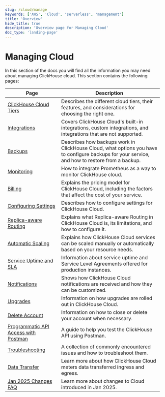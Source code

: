 ```yaml
---
slug: /cloud/manage
keywords: ['AWS', 'Cloud', 'serverless', 'management']
title: 'Overview'
hide_title: true
description: 'Overview page for Managing Cloud'
doc_type: 'landing-page'
---
```


# Managing Cloud 

In this section of the docs you will find all the information you may need about managing ClickHouse cloud. This section contains the following pages:

| Page                                                                  | Description                                                                                                                                    |
|-----------------------------------------------------------------------|------------------------------------------------------------------------------------------------------------------------------------------------|
| [ClickHouse Cloud Tiers](/cloud/manage/cloud-tiers)           | Describes the different cloud tiers, their features, and considerations for choosing the right one.                                            |
| [Integrations](/manage/integrations)                          | Covers ClickHouse Cloud's built-in integrations, custom integrations, and integrations that are not supported.                                 |
| [Backups](/cloud/manage/backups)                              | Describes how backups work in ClickHouse Cloud, what options you have to configure backups for your service, and how to restore from a backup. |
| [Monitoring](/integrations/prometheus)                        | How to integrate Prometheus as a way to monitor ClickHouse cloud.                                                                              |
| [Billing](/cloud/manage/billing/overview)                     | Explains the pricing model for ClickHouse Cloud, including the factors that affect the cost of your service.                                   |
| [Configuring Settings](/manage/settings)                      | Describes how to configure settings for ClickHouse Cloud.                                                                                      |
| [Replica-aware Routing](/manage/replica-aware-routing)        | Explains what Replica-aware Routing in ClickHouse Cloud is, its limitations, and how to configure it.                                          |
| [Automatic Scaling](/manage/scaling)                          | Explains how ClickHouse Cloud services can be scaled manually or automatically based on your resource needs.                                   |
| [Service Uptime and SLA](/cloud/manage/service-uptime)        | Information about service uptime and Service Level Agreements offered for production instances.                                                |
| [Notifications](/cloud/notifications)                         | Shows how ClickHouse Cloud notifications are received and how they can be customized.                                                          |
| [Upgrades](/manage/updates)                                   | Information on how upgrades are rolled out in ClickHouse Cloud.                                                                                |
| [Delete Account](/cloud/manage/close_account)                 | Information on how to close or delete your account when necessary.                                                                             |
| [Programmatic API Access with Postman](/cloud/manage/postman) | A guide to help you test the ClickHouse API using Postman.                                                                                     |
| [Troubleshooting](/faq/troubleshooting)                       | A collection of commonly encountered issues and how to troubleshoot them.                                                                      |
| [Data Transfer](./network-data-transfer.mdx)                          | Learn more about how ClickHouse Cloud meters data transferred ingress and egress.                                                              |
| [Jan 2025 Changes FAQ](./jan2025_faq/index.md)                        | Learn more about changes to Cloud introduced in Jan 2025.                                                                                      |
